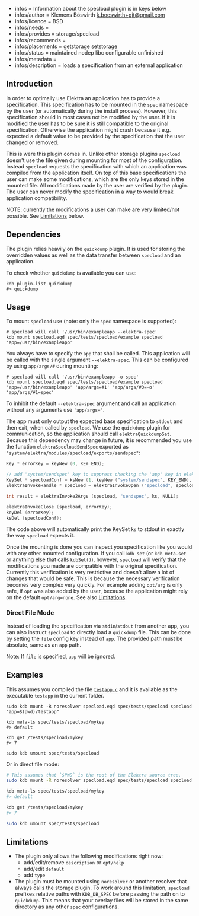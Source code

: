 - infos = Information about the specload plugin is in keys below
- infos/author = Klemens Böswirth <k.boeswirth+git@gmail.com>
- infos/licence = BSD
- infos/needs =
- infos/provides = storage/specload
- infos/recommends =
- infos/placements = getstorage setstorage
- infos/status = maintained nodep libc configurable unfinished
- infos/metadata =
- infos/description = loads a specification from an external application

## Introduction

In order to optimally use Elektra an application has to provide a specification. This specification has to be mounted in the `spec`
namespace by the user (or automatically during the install process). However, this specification should in most cases not be modified by
the user. If it is modified the user has to be sure it is still compatible to the original specification. Otherwise the application might
crash because it e.g. expected a default value to be provided by the specification that the user changed or removed.

This is were this plugin comes in. Unlike other storage plugins `specload` doesn't use the file given during mounting for most of the
configuration. Instead `specload` requests the specification with which an application was compiled from the application itself. On top
of this base specifications the user can make some modifications, which are the only keys stored in the mounted file. All modifications
made by the user are verified by the plugin. The user can never modify the specification in a way to would break application compatibility.

NOTE: currently the modifications a user can make are very limited/not possible. See [Limitations](#limitations) below.

## Dependencies

The plugin relies heavily on the `quickdump` plugin. It is used for storing the overridden values as well as the data transfer between
`specload` and an application.

To check whether `quickdump` is available you can use:

```
kdb plugin-list quickdump
#> quickdump
```

## Usage

To mount `specload` use (note: only the `spec` namespace is supported):

```
# specload will call '/usr/bin/exampleapp --elektra-spec'
kdb mount specload.eqd spec/tests/specload/example specload 'app=/usr/bin/exampleapp'
```

You always have to specify the `app` that shall be called. This application will be called with the single argument `--elektra-spec`. This
can be configured by using `app/args/#` during mounting:

```
# specload will call '/usr/bin/exampleapp -o spec'
kdb mount specload.eqd spec/tests/specload/example specload 'app=/usr/bin/exampleapp' 'app/args=#1' 'app/args/#0=-o' 'app/args/#1=spec'
```

To inhibit the default `--elektra-spec` argument and call an application without any arguments use `'app/args='`.

The app must only output the expected base specification to `stdout` and then exit, when called by `specload`. We use the `quickdump` plugin
for communication, so the application should call `elektraQuickdumpSet`. Because this dependency may change in future, it is recommended
you use the function `elektraSpecloadSendSpec` exported as `"system/elektra/modules/specload/exports/sendspec"`:

```c
Key * errorKey = keyNew (0, KEY_END);

// add 'system/sendspec' key to suppress checking the 'app' key in elektraSpecloadOpen
KeySet * specloadConf = ksNew (1, keyNew ("system/sendspec", KEY_END), KS_END);
ElektraInvokeHandle * specload = elektraInvokeOpen ("specload", specloadConf, errorKey);

int result = elektraInvoke2Args (specload, "sendspec", ks, NULL);

elektraInvokeClose (specload, errorKey);
keyDel (errorKey);
ksDel (specloadConf);
```

The code above will automatically print the KeySet `ks` to stdout in exactly the way `specload` expects it.

Once the mounting is done you can inspect you specification like you would with any other mounted configuration. If you call `kdb set`
(or `kdb meta-set` or anything else that calls `kdbSet()`), however, `specload` will verify that the modifications you made are compatible
with the original specification. Currently this verification is very restrictive and doesn't allow a lot of changes that would be safe.
This is because the necessary verification becomes very complex very quickly. For example adding `opt/arg` is only safe, if `opt` was also
added by the user, because the application might rely on the default `opt/arg=none`. See also [Limitations](#limitations).

### Direct File Mode

Instead of loading the specification via `stdin`/`stdout` from another app, you can also instruct `specload` to directly
load a `quickdump` file. This can be done by setting the `file` config key instead of `app`. The provided path must be
absolute, same as an `app` path.

Note: If `file` is specified, `app` will be ignored.

## Examples

This assumes you compiled the file [`testapp.c`](testapp.c) and it is available as the executable `testapp` in the current folder.

```
sudo kdb mount -R noresolver specload.eqd spec/tests/specload specload "app=$(pwd)/testapp"

kdb meta-ls spec/tests/specload/mykey
#> default

kdb get /tests/specload/mykey
#> 7

sudo kdb umount spec/tests/specload

```

Or in direct file mode:

```sh
# This assumes that `$PWD` is the root of the Elektra source tree.
sudo kdb mount -R noresolver specload.eqd spec/tests/specload specload "file=$(pwd)/src/plugins/specload/specload/spec.quickdump"

kdb meta-ls spec/tests/specload/mykey
#> default

kdb get /tests/specload/mykey
#> 7

sudo kdb umount spec/tests/specload
```

## Limitations

- The plugin only allows the following modifications right now:
  - add/edit/remove `description` or `opt/help`
  - add/edit `default`
  - add `type`
- The plugin must be mounted using `noresolver` or another resolver that always calls the storage plugin. To work around
  this limitation, `specload` prefixes relative paths with `KDB_DB_SPEC` before passing the path on to `quickdump`. This
  means that your overlay files will be stored in the same directory as any other `spec` configurations.
